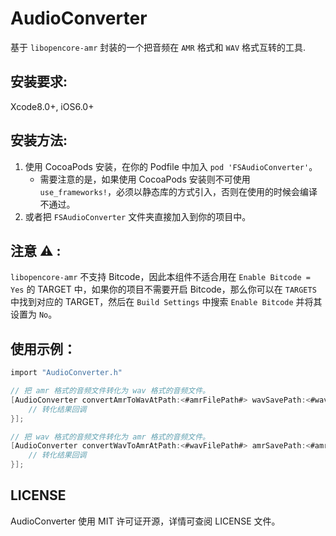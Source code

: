 # AudioConverter
基于 `libopencore-amr` 封装的一个把音频在 `AMR` 格式和 `WAV` 格式互转的工具.

## 安装要求:

Xcode8.0+, iOS6.0+

## 安装方法:

1. 使用 CocoaPods 安装，在你的 Podfile 中加入 `pod 'FSAudioConverter'`。
   * 需要注意的是，如果使用 CocoaPods 安装则不可使用 `use_frameworks!`，必须以静态库的方式引入，否则在使用的时候会编译不通过。
2. 或者把 `FSAudioConverter` 文件夹直接加入到你的项目中。

## 注意 ⚠️ :

`libopencore-amr` 不支持 Bitcode，因此本组件不适合用在 `Enable Bitcode = Yes` 的 TARGET 中，如果你的项目不需要开启 Bitcode，那么你可以在 `TARGETS` 中找到对应的 TARGET，然后在 `Build Settings` 中搜索 `Enable Bitcode` 并将其设置为 `No`。

## 使用示例：

```objective-c
import "AudioConverter.h"

// 把 amr 格式的音频文件转化为 wav 格式的音频文件。
[AudioConverter convertAmrToWavAtPath:<#amrFilePath#> wavSavePath:<#wavSavePath#> asynchronize:<#asynchronize#> completion:^(BOOL success, NSString * _Nullable resultPath) {
	// 转化结果回调
}];

// 把 wav 格式的音频文件转化为 amr 格式的音频文件。
[AudioConverter convertWavToAmrAtPath:<#wavFilePath#> amrSavePath:<#amrSavePath#> asynchronize:<#asynchronize#> completion:^(BOOL success, NSString * _Nullable resultPath) {
	// 转化结果回调
}];
```

## LICENSE

AudioConverter 使用 MIT 许可证开源，详情可查阅 LICENSE 文件。